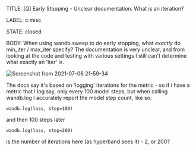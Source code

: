 TITLE:
[Q] Early Stopping - Unclear documentation. What is an iteration?

LABEL:
c:misc

STATE:
closed

BODY:
When using wandb.sweep to do early stopping, what *exactly* do min_iter / max_iter specify? The documentation is very unclear, and from looking at the code and testing with various settings I still can't determine what exactly an 'iter' is.

![Screenshot from 2021-07-06 21-59-34](https://user-images.githubusercontent.com/46172032/124659864-b73b0280-dea5-11eb-8112-9e2d5736562c.png)

The docs say it's based on 'logging' iterations for the metric - so if i have a metric that I log say,  only every 100 model steps, but when calling wandb.log I accurately report the model step count, like so:

```
wandb.log(loss, step=100)
```

and then 100 steps later

```
wandb.log(loss, step=200)
```

is the number of iterations here (as hyperband sees it) - 2, or 200?



